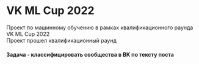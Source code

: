 # VK ML Cup 2022
Проект по машинному обучению в рамках квалификационного раунда VK ML Cup 2022  
Проект прошел квалификационный раунд

#### Задача - классифицировать сообщества в ВК по тексту поста
